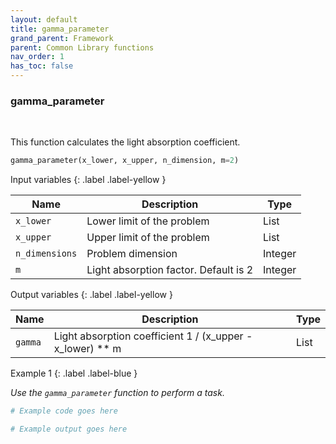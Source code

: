 ```yaml
---
layout: default
title: gamma_parameter
grand_parent: Framework
parent: Common Library functions
nav_order: 1
has_toc: false
---
```


<h3>gamma_parameter</h3>

<br>

<p align = "justify">
    This function calculates the light absorption coefficient.
</p>

```python
gamma_parameter(x_lower, x_upper, n_dimension, m=2)
```

Input variables
{: .label .label-yellow }

<table style = "width:100%">
    <thead>
      <tr>
        <th>Name</th>
        <th>Description</th>
        <th>Type</th>
      </tr>
    </thead>
    <tr>
        <td><code>x_lower</code></td>
        <td>Lower limit of the problem</td>
        <td>List</td>
    </tr>
    <tr>
        <td><code>x_upper</code></td>
        <td>Upper limit of the problem</td>
        <td>List</td>
    </tr>
    <tr>
        <td><code>n_dimensions</code></td>
        <td>Problem dimension</td>
        <td>Integer</td>
    </tr>
    <tr>
        <td><code>m</code></td>
        <td>Light absorption factor. Default is 2</td>
        <td>Integer</td>
    </tr>
</table>

Output variables
{: .label .label-yellow }

<table style = "width:100%">
    <thead>
      <tr>
        <th>Name</th>
        <th>Description</th>
        <th>Type</th>
      </tr>
    </thead>
    <tr>
        <td><code>gamma</code></td>
        <td>Light absorption coefficient  1 / (x_upper - x_lower) ** m</td>
        <td>List</td>
    </tr>
</table>

Example 1
{: .label .label-blue }

<p align = "justify">
    <i>
        Use the <code>gamma_parameter</code> function to perform a task.
    </i>
</p>

```python
# Example code goes here
```

```bash
# Example output goes here
```

